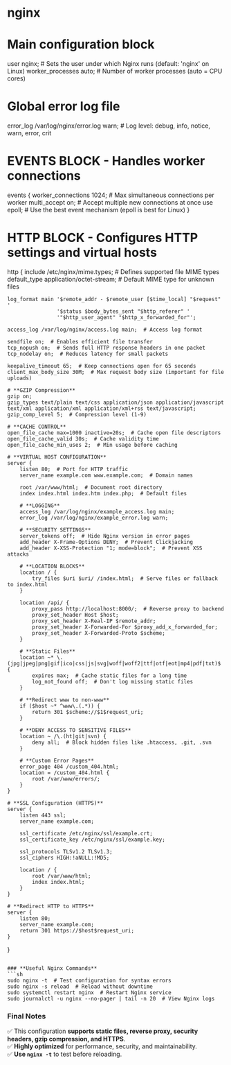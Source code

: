 # nginx
# Main configuration block
user nginx;  # Sets the user under which Nginx runs (default: 'nginx' on Linux)
worker_processes auto;  # Number of worker processes (auto = CPU cores)

# Global error log file
error_log /var/log/nginx/error.log warn;  # Log level: debug, info, notice, warn, error, crit

# **EVENTS BLOCK** - Handles worker connections
events {
    worker_connections 1024;  # Max simultaneous connections per worker
    multi_accept on;  # Accept multiple new connections at once
    use epoll;  # Use the best event mechanism (epoll is best for Linux)
}

# **HTTP BLOCK** - Configures HTTP settings and virtual hosts
http {
    include /etc/nginx/mime.types;  # Defines supported file MIME types
    default_type application/octet-stream;  # Default MIME type for unknown files

    log_format main '$remote_addr - $remote_user [$time_local] "$request" '
                    '$status $body_bytes_sent "$http_referer" '
                    '"$http_user_agent" "$http_x_forwarded_for"';
                    
    access_log /var/log/nginx/access.log main;  # Access log format

    sendfile on;  # Enables efficient file transfer
    tcp_nopush on;  # Sends full HTTP response headers in one packet
    tcp_nodelay on;  # Reduces latency for small packets

    keepalive_timeout 65;  # Keep connections open for 65 seconds
    client_max_body_size 30M;  # Max request body size (important for file uploads)

    # **GZIP Compression**
    gzip on;
    gzip_types text/plain text/css application/json application/javascript text/xml application/xml application/xml+rss text/javascript;
    gzip_comp_level 5;  # Compression level (1-9)

    # **CACHE CONTROL**
    open_file_cache max=1000 inactive=20s;  # Cache open file descriptors
    open_file_cache_valid 30s;  # Cache validity time
    open_file_cache_min_uses 2;  # Min usage before caching

    # **VIRTUAL HOST CONFIGURATION**
    server {
        listen 80;  # Port for HTTP traffic
        server_name example.com www.example.com;  # Domain names

        root /var/www/html;  # Document root directory
        index index.html index.htm index.php;  # Default files

        # **LOGGING**
        access_log /var/log/nginx/example_access.log main;
        error_log /var/log/nginx/example_error.log warn;

        # **SECURITY SETTINGS**
        server_tokens off;  # Hide Nginx version in error pages
        add_header X-Frame-Options DENY;  # Prevent Clickjacking
        add_header X-XSS-Protection "1; mode=block";  # Prevent XSS attacks

        # **LOCATION BLOCKS**
        location / {
            try_files $uri $uri/ /index.html;  # Serve files or fallback to index.html
        }

        location /api/ {
            proxy_pass http://localhost:8000/;  # Reverse proxy to backend
            proxy_set_header Host $host;
            proxy_set_header X-Real-IP $remote_addr;
            proxy_set_header X-Forwarded-For $proxy_add_x_forwarded_for;
            proxy_set_header X-Forwarded-Proto $scheme;
        }

        # **Static Files**
        location ~* \.(jpg|jpeg|png|gif|ico|css|js|svg|woff|woff2|ttf|otf|eot|mp4|pdf|txt)$ {
            expires max;  # Cache static files for a long time
            log_not_found off;  # Don't log missing static files
        }

        # **Redirect www to non-www**
        if ($host ~* ^www\.(.*)) {
            return 301 $scheme://$1$request_uri;
        }

        # **DENY ACCESS TO SENSITIVE FILES**
        location ~ /\.(ht|git|svn) {
            deny all;  # Block hidden files like .htaccess, .git, .svn
        }

        # **Custom Error Pages**
        error_page 404 /custom_404.html;
        location = /custom_404.html {
            root /var/www/errors/;
        }
    }

    # **SSL Configuration (HTTPS)**
    server {
        listen 443 ssl;
        server_name example.com;
        
        ssl_certificate /etc/nginx/ssl/example.crt;
        ssl_certificate_key /etc/nginx/ssl/example.key;
        
        ssl_protocols TLSv1.2 TLSv1.3;
        ssl_ciphers HIGH:!aNULL:!MD5;
        
        location / {
            root /var/www/html;
            index index.html;
        }
    }

    # **Redirect HTTP to HTTPS**
    server {
        listen 80;
        server_name example.com;
        return 301 https://$host$request_uri;
    }
}
```

### **Useful Nginx Commands**
```sh
sudo nginx -t  # Test configuration for syntax errors
sudo nginx -s reload  # Reload without downtime
sudo systemctl restart nginx  # Restart Nginx service
sudo journalctl -u nginx --no-pager | tail -n 20  # View Nginx logs
```

### **Final Notes**
✅ This configuration **supports static files, reverse proxy, security headers, gzip compression, and HTTPS**.  
✅ **Highly optimized** for performance, security, and maintainability.  
✅ **Use `nginx -t`** to test before reloading.  



